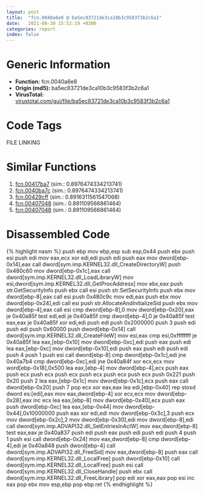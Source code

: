 ```yaml
---
layout: post
title:  "fcn.0040a6e8 @ ba5ec83721de3ca10b3c9583f3b2c6a1"
date:   2021-08-30 15:52:19 +0300
categories: report
index: false
---
```


# Generic Information
- **Function:** fcn.0040a6e8
- **Origin (md5):** ba5ec83721de3ca10b3c9583f3b2c6a1
- **VirusTotal:** [virustotal.com/gui/file/ba5ec83721de3ca10b3c9583f3b2c6a1][virustotal_ref]

# Code Tags
<span class="tag" id="FILE">FILE</span>
<span class="tag" id="LINKING">LINKING</span>


# Similar Functions

1. [fcn.00417ba7][similar_1_ref] (sim.: 0.8976474334213741)
2. [fcn.0040ba7c][similar_2_ref] (sim.: 0.8976474334213741)
3. [fcn.00429cff][similar_3_ref] (sim.: 0.8916311561547068)
4. [fcn.00407048][similar_4_ref] (sim.: 0.891109566861464)
5. [fcn.00407048][similar_5_ref] (sim.: 0.891109566861464)


# Disassembled Code

{% highlight nasm %}
push ebp
mov ebp,esp
sub esp,0x44
push ebx
push esi
push edi
mov eax,ecx
xor edi,edi
push edi
push eax
mov dword[ebp-0x14],eax
call dword[sym.imp.KERNEL32.dll_CreateDirectoryW]
push 0x480c60
mov dword[ebp-0x1c],eax
call dword[sym.imp.KERNEL32.dll_LoadLibraryW]
mov esi,dword[sym.imp.KERNEL32.dll_GetProcAddress]
mov ebx,eax
push str.GetSecurityInfo
push ebx
call esi
push str.SetSecurityInfo
push ebx
mov dword[ebp-8],eax
call esi
push 0x480c9c
mov edi,eax
push ebx
mov dword[ebp-0x24],edi
call esi
push str.AllocateAndInitializeSid
push ebx
mov dword[ebp-4],eax
call esi
cmp dword[ebp-8],0
mov dword[ebp-0x20],eax
je 0x40a85f
test edi,edi
je 0x40a85f
cmp dword[ebp-4],0
je 0x40a85f
test eax,eax
je 0x40a85f
xor edi,edi
push edi
push 0x2000000
push 3
push edi
push edi
push 0x60000
push dword[ebp-0x14]
call dword[sym.imp.KERNEL32.dll_CreateFileW]
mov esi,eax
cmp esi,0xffffffff
je 0x40a85f
lea eax,[ebp-0x10]
mov dword[ebp-0xc],edi
push eax
push edi
lea eax,[ebp-0xc]
mov dword[ebp-0x10],edi
push eax
push edi
push edi
push 4
push 1
push esi
call dword[ebp-8]
cmp dword[ebp-0x1c],edi
jne 0x40a7b4
cmp dword[ebp-0xc],edi
jne 0x40a84f
xor ecx,ecx
mov word[ebp-0x18],0x500
lea eax,[ebp-4]
mov dword[ebp-4],ecx
push eax
push ecx
push ecx
push ecx
push ecx
push ecx
push ecx
push 0x221
push 0x20
push 2
lea eax,[ebp-0x1c]
mov dword[ebp-0x1c],ecx
push eax
call dword[ebp-0x20]
push 7
pop ecx
xor eax,eax
lea edi,[ebp-0x40]
rep stosd dword es:[edi],eax
mov eax,dword[ebp-4]
xor ecx,ecx
mov dword[ebp-0x28],eax
inc ecx
lea eax,[ebp-8]
mov dword[ebp-0x40],ecx
push eax
push dword[ebp-0xc]
lea eax,[ebp-0x44]
mov dword[ebp-0x44],0x10000000
push eax
xor edi,edi
mov dword[ebp-0x3c],3
push ecx
mov dword[ebp-0x2c],2
mov dword[ebp-0x30],edi
mov dword[ebp-8],edi
call dword[sym.imp.ADVAPI32.dll_SetEntriesInAclW]
mov eax,dword[ebp-8]
test eax,eax
je 0x40a837
push edi
push eax
push edi
push edi
push 4
push 1
push esi
call dword[ebp-0x24]
mov eax,dword[ebp-8]
cmp dword[ebp-4],edi
je 0x40a848
push dword[ebp-4]
call dword[sym.imp.ADVAPI32.dll_FreeSid]
mov eax,dword[ebp-8]
push eax
call dword[sym.imp.KERNEL32.dll_LocalFree]
push dword[ebp-0x10]
call dword[sym.imp.KERNEL32.dll_LocalFree]
push esi
call dword[sym.imp.KERNEL32.dll_CloseHandle]
push ebx
call dword[sym.imp.KERNEL32.dll_FreeLibrary]
pop edi
xor eax,eax
pop esi
inc eax
pop ebx
mov esp,ebp
pop ebp
ret
{% endhighlight %}


[similar_1_ref]: /report/fcn.00417ba7@1123b7aa5760238fe93045e585b8234c
[similar_2_ref]: /report/fcn.0040ba7c@59aef7c08025d70f84c85db2092fc99e
[similar_3_ref]: /report/fcn.00429cff@56a02334aea008c131d2741a089910fb
[similar_4_ref]: /report/fcn.00407048@8f8b2c5d43e03af62d4bc097b3275f12
[similar_5_ref]: /report/fcn.00407048@6c8b5339bada4cbd03f0f446da640707
[virustotal_ref]: https://www.virustotal.com/gui/file/ba5ec83721de3ca10b3c9583f3b2c6a1